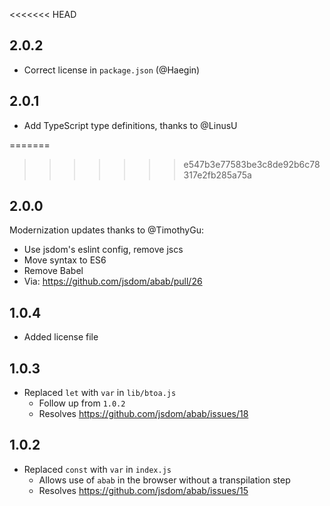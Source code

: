 <<<<<<< HEAD
## 2.0.2

- Correct license in `package.json` (@Haegin)

## 2.0.1

- Add TypeScript type definitions, thanks to @LinusU

=======
>>>>>>> e547b3e77583be3c8de92b6c78317e2fb285a75a
## 2.0.0

Modernization updates thanks to @TimothyGu:

- Use jsdom's eslint config, remove jscs
- Move syntax to ES6
- Remove Babel
- Via: https://github.com/jsdom/abab/pull/26

## 1.0.4

- Added license file

## 1.0.3

- Replaced `let` with `var` in `lib/btoa.js`
  - Follow up from `1.0.2`
  - Resolves https://github.com/jsdom/abab/issues/18

## 1.0.2

- Replaced `const` with `var` in `index.js`
  - Allows use of `abab` in the browser without a transpilation step
  - Resolves https://github.com/jsdom/abab/issues/15
